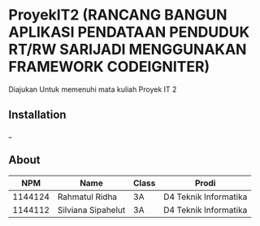 
# ProyekIT2 (RANCANG BANGUN APLIKASI PENDATAAN PENDUDUK RT/RW SARIJADI MENGGUNAKAN FRAMEWORK CODEIGNITER)
Diajukan Untuk memenuhi mata kuliah Proyek IT 2


## Installation
_

## About

NPM | Name | Class | Prodi
----------- | ------------ | ------------ | ------------
1144124 | Rahmatul Ridha | 3A | D4 Teknik Informatika 
1144112 | Silviana Sipahelut | 3A | D4 Teknik Informatika

